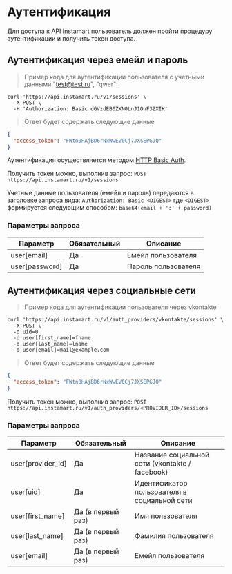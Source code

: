 # Аутентификация

Для доступа к API Instamart пользователь должен пройти процедуру аутентификации и получить токен доступа.

## Аутентификация через емейл и пароль

> Пример кода для аутентификации пользователя с учетными данными "test@test.ru", "qwer":

```shell
curl 'https://api.instamart.ru/v1/sessions' \
  -X POST \
  -H 'Authorization: Basic dGVzdEB0ZXN0LnJ1OnF3ZXIK'
```
> Ответ будет содержать следующие данные

```json
{
  "access_token": "FWtn0HAjBD6rNxWwEV0Cj7JXSEPGJQ"
}
```

Аутентификация осуществляется методом [HTTP Basic Auth](https://en.wikipedia.org/wiki/Basic_access_authentication).

Получить токен можно, выполнив запрос:
`POST https://api.instamart.ru/v1/sessions`

Учетные данные пользователя (емейл и пароль) передаются в заголовке запроса вида:
`Authorization: Basic <DIGEST>`
где `<DIGEST>` формируется следующим способом: `base64(email + ':' + password)`

### Параметры запроса

Параметр | Обязательный | Описание
--------- | ------- | -----------
user[email] | Да | Емейл пользователя
user[password] | Да | Пароль пользователя

## Аутентификация через социальные сети

> Пример кода для аутентификации пользователя через vkontakte 

```shell
curl 'https://api.instamart.ru/v1/auth_providers/vkontakte/sessions' \
  -X POST \
  -d uid=0
  -d user[first_name]=fname
  -d user[last_name]=lname
  -d user[email]=mail@example.com
```
> Ответ будет содержать следующие данные

```json
{
  "access_token": "FWtn0HAjBD6rNxWwEV0Cj7JXSEPGJQ"
}
```

Получить токен можно, выполнив запрос:
`POST https://api.instamart.ru/v1/auth_providers/<PROVIDER_ID>/sessions`

### Параметры запроса

Параметр | Обязательный | Описание
--------- | ------- | -----------
user[provider_id] | Да | Название социальной сети (vkontakte / facebook)
user[uid] | Да | Идентификатор пользователя в социальной сети
user[first_name] | Да (в первый раз) | Имя пользователя
user[last_name] | Да (в первый раз) | Фамилия пользователя
user[email] | Да (в первый раз) | Емейл пользователя
